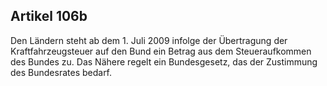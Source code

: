 ## Artikel 106b

Den Ländern steht ab dem 1. Juli 2009 infolge der Übertragung der Kraftfahrzeugsteuer auf den Bund ein Betrag aus dem Steueraufkommen des Bundes zu. Das Nähere regelt ein Bundesgesetz, das der Zustimmung des Bundesrates bedarf.

